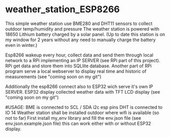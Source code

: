# weather_station_ESP8266

This simple weather station use BME280 and DHT11 sensors to collect outdoor temp/humidity and pressure
The weather station is powered with 18650 Lithium battery charged by a solar panel.
(Up to date this station is on my window for 2 years without any need to manually charge the battery even in winter.)

Esp8266 wakeup every hour, collect data and send them through local network to a RPi implementing an IP SERVER (see RPi part of this project).
RPi get data and store them into SQLlite database.
Another part of RPi program serve a local webserver to display real time and historic of measurements (see "coming soon on my git")

Additionally the esp8266 connect also to ESP32 wich serve it's own IP SERVER.
ESP32 display collected weather data with TFT LCD display (see "coming soon on my git")

#USAGE:
BME is connected to SCL / SDA i2c esp pins
DHT is connected to IO 14
Weather station shall be installed outdoor where wifi is available (so not to far)
First install my_env library and fill the env.json file (see env.json.example.json file)
this can work either with or without ESP32 display.
